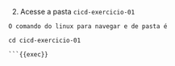 2. Acesse a pasta `cicd-exercicio-01`

```plain
O comando do linux para navegar e de pasta é
```

```plain
cd cicd-exercicio-01

```{{exec}}